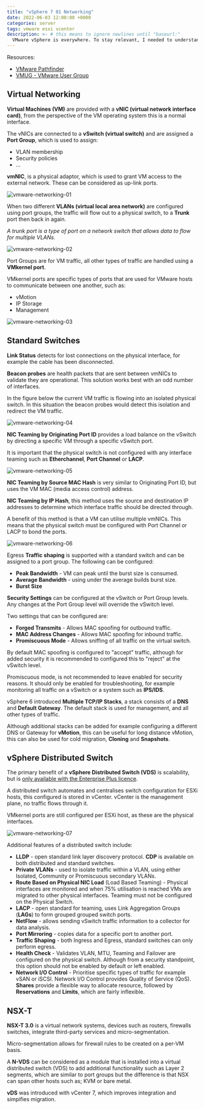 ```yaml
---
title: "vSphere 7 01 Networking"
date: 2022-06-03 12:00:00 +0000
categories: server
tags: vmware esxi vcenter
description: >- # this means to ignore newlines until "baseurl:"
  VMware vSphere is everywhere. To stay relevant, I needed to understand vSphere. I undertook a learning path, which discusses various topics for a vSphere 7 environment.
---
```


Resources:

* [VMware Pathfinder](https://pathfinder.vmware.com/v3/page/hands-on-labs?menu=overview)
* [VMUG - VMware User Group](https://www.vmug.com/membership/evalexperience/ )

## Virtual Networking

**Virtual Machines (VM)** are provided with a **vNIC (virtual network interface card)**, from the perspective of the VM operating system this is a normal interface.

The vNICs are connected to a **vSwitch (virtual switch)** and are assigned a **Port Group**, which is used to assign:

* VLAN membership
* Security policies
* ...

**vmNIC**, is a physical adaptor, which is used to grant VM access to the external network. These can be considered as up-link ports.

![vmware-networking-01](/assets/images/posts/vmware-networking-01.png)

When two different **VLANs (virtual local area network)** are configured using port groups, the traffic will flow out to a physical switch, to a **Trunk** port then back in again.

*A trunk port is a type of port on a network switch that allows data to flow for multiple VLANs.*

![vmware-networking-02](/assets/images/posts/vmware-networking-02.png)

Port Groups are for VM traffic, all other types of traffic are handled using a **VMkernel port**.

VMkernel ports are specific types of ports that are used for VMware hosts to communicate between one another, such as:

* vMotion
* IP Storage
* Management

![vmware-networking-03](/assets/images/posts/vmware-networking-03.png)

## Standard Switches

**Link Status** detects for lost connections on the physical interface, for example the cable has been disconnected.

**Beacon probes** are health packets that are sent between vmNICs to validate they are operational. This solution works best with an odd number of interfaces.

In the figure below the current VM traffic is flowing into an isolated physical switch. In this situation the beacon probes would detect this isolation and redirect the VM traffic.

![vmware-networking-04](/assets/images/posts/vmware-networking-04.png)

**NIC Teaming by Originating Port ID** provides a load balance on the vSwitch by directing a specific VM through a specific vSwitch port.

It is important that the physical switch is not configured with any interface teaming such as **Etherchannel**, **Port Channel** or **LACP**.

![vmware-networking-05](/assets/images/posts/vmware-networking-05.png)

**NIC Teaming by Source MAC Hash** is very similar to Originating Port ID, but uses the VM MAC (media access control) address.

**NIC Teaming by IP Hash**, this method uses the source and destination IP addresses to determine which interface traffic should be directed through.

A benefit of this method is that a VM can utilise multiple vmNICs. This means that the physical switch must be configured with Port Channel or LACP to bond the ports.

![vmware-networking-06](/assets/images/posts/vmware-networking-06.png)

Egress **Traffic shaping** is supported with a standard switch and can be assigned to a port group. The following can be configured:

* **Peak Bandwidth** - VM can peak until the burst size is consumed.
* **Average Bandwidth** - using under the average builds burst size.
* **Burst Size**

**Security Settings** can be configured at the vSwitch or Port Group levels. Any changes at the Port Group level will override the vSwitch level.

Two settings that can be configured are:

* **Forged Transmits** - Allows MAC spoofing for outbound traffic.
* **MAC Address Changes** - Allows MAC spoofing for inbound traffic.
* **Promiscuous Mode** - Allows sniffing of all traffic on the virtual switch.

By default MAC spoofing is configured to "accept" traffic, although for added security it is recommended to configured this to "reject" at the vSwitch level.

Promiscuous mode, is not recommended to leave enabled for security reasons. It should only be enabled for troubleshooting, for example monitoring all traffic on a vSwitch or a system such as **IPS/IDS**.

vSphere 6 introduced **Multiple TCP/IP Stacks**, a stack consists of a **DNS** and **Default Gateway**. The default stack is used for management, and all other types of traffic.

Although additional stacks can be added for example configuring a different DNS or Gateway for **vMotion**, this can be useful for long distance vMotion, this can also be used for cold migration, **Cloning** and **Snapshots**.

## vSphere Distributed Switch

The primary benefit of a **vSphere Distributed Switch (VDS)** is scalability, but is <u>only available with the Enterprise Plus licence</u>.

A distributed switch automates and centralises switch configuration for ESXi hosts, this configured is stored in vCenter. vCenter is the management plane, no traffic flows through it.

VMkernel ports are still configured per ESXi host, as these are the physical interfaces.

![vmware-networking-07](/assets/images/posts/vmware-networking-07.png)

Additional features of a distributed switch include:

* **LLDP** - open standard link layer discovery protocol. **CDP** is available on both distributed and standard switches.
* **Private VLANs** - used to isolate traffic within a VLAN, using either Isolated, Community or Promiscuous secondary VLANs.
* **Route Based on Physical NIC Load** (Load Based Teaming) - Physical interfaces are monitored and when 75% utilisation is reached VMs are migrated to other physical interfaces. Teaming must not be configured on the Physical Switch.
* **LACP** - open standard for teaming, uses Link Aggregation Groups (**LAGs**) to form grouped grouped switch ports.
* **NetFlow** - allows sending vSwitch traffic information to a collector for data analysis.
* **Port Mirroring** - copies data for a specific port to another port.
* **Traffic Shaping** - both Ingress and Egress, standard switches can only perform egress.
* **Health Check** - Validates VLAN, MTU, Teaming and Failover are configured on the physical switch. Although from a security standpoint, this option should not be enabled by default or left enabled.
* **Network I/O Control** - Prioritise specific types of traffic for example vSAN or iSCSI. Network I/O Control provides Quality of Service (QoS). **Shares** provide a flexible way to allocate resource, followed by **Reservations** and **Limits**, which are fairly inflexible.

## NSX-T

**NSX-T 3.0** is a virtual network systems, devices such as routers, firewalls switches, integrate third-party services and micro-segmentation.

Micro-segmentation allows for firewall rules to be created on a per-VM basis.

A **N-VDS** can be considered as a module that is installed into a virtual distributed switch (VDS) to add additional functionality such as Layer 2 segments, which are similar to port groups but the difference is that NSX can span other hosts such as; KVM or bare metal.

**vDS** was introduced with vCenter 7, which improves integration and simpifies migration.
